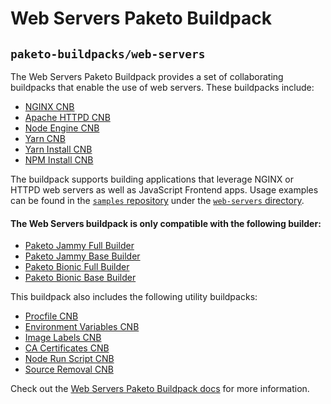 # Web Servers Paketo Buildpack

## `paketo-buildpacks/web-servers`

The Web Servers Paketo Buildpack provides a set of collaborating buildpacks that
enable the use of web servers. These buildpacks include:
- [NGINX CNB](https://github.com/paketo-buildpacks/nginx)
- [Apache HTTPD CNB](https://github.com/paketo-buildpacks/httpd)
- [Node Engine CNB](https://github.com/paketo-buildpacks/node-engine)
- [Yarn CNB](https://github.com/paketo-buildpacks/yarn)
- [Yarn Install CNB](https://github.com/paketo-buildpacks/yarn-install)
- [NPM Install CNB](https://github.com/paketo-buildpacks/npm-install)

The buildpack supports building applications that leverage NGINX or HTTPD web
servers as well as JavaScript Frontend apps. Usage examples can be found in the
[`samples`
repository](https://github.com/paketo-buildpacks/samples) under
the [`web-servers`
directory](https://github.com/paketo-buildpacks/samples/tree/main/web-servers).

#### The Web Servers buildpack is only compatible with the following builder:
- [Paketo Jammy Full Builder](https://github.com/paketo-buildpacks/builder-jammy-full)
- [Paketo Jammy Base Builder](https://github.com/paketo-buildpacks/builder-jammy-base)
- [Paketo Bionic Full Builder](https://github.com/paketo-buildpacks/full-builder)
- [Paketo Bionic Base Builder](https://github.com/paketo-buildpacks/base-builder)

This buildpack also includes the following utility buildpacks:
- [Procfile CNB](https://github.com/paketo-buildpacks/procfile)
- [Environment Variables CNB](https://github.com/paketo-buildpacks/environment-variables)
- [Image Labels CNB](https://github.com/paketo-buildpacks/image-labels)
- [CA Certificates CNB](https://github.com/paketo-buildpacks/ca-certificates)
- [Node Run Script CNB](https://github.com/paketo-buildpacks/node-run-script)
- [Source Removal CNB](https://github.com/paketo-buildpacks/source-removal)

Check out the [Web Servers Paketo Buildpack docs](https://paketo.io/docs/howto/web-servers/) for more information.
